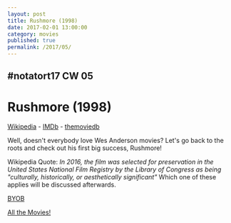 ```yaml
---
layout: post
title: Rushmore (1998)
date: 2017-02-01 13:00:00
category: movies
published: true
permalink: /2017/05/
---
```



## \#notatort17 CW 05

# Rushmore (1998)



[Wikipedia](https://cl.ly/2v1d423x0L1x) - [IMDb](http://www.imdb.com/title/tt0128445/?ref_=nm_flmg_dr_15) - [themoviedb](https://www.themoviedb.org/movie/11545-rushmore)

Well, doesn't everybody love Wes Anderson movies? Let's go back to the roots and check out his first big success, Rushmore! 

Wikipedia Quote: *In 2016, the film was selected for preservation in the United States National Film Registry by the Library of Congress as being "culturally, historically, or aesthetically significant"* Which one of these applies will be discussed afterwards.

<a href="http://en.wikipedia.org/wiki/BYOB_(beverage)">BYOB</a>

[All the Movies!](http://notatort.com/allthemovies/)

<!--include jquery & backstretch-->

<script type="text/javascript" src="https://ajax.googleapis.com/ajax/libs/jquery/1.7.2/jquery.min.js"></script>

<script type="text/javascript" src="http://notatort.com/jquery.backstretch.min.js"></script>

<script type="text/javascript">

$(function(){

     $(window).resize(function(){
     
         if($(this).width() >= 767){
         
             $.backstretch("http://notatort.com/bg1705.jpg", {speed: 150});
             
         }
         
      })
      
      .resize();//trigger resize on page load
      
});

</script>